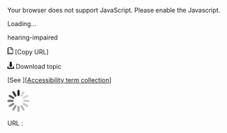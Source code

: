Your browser does not support JavaScript. Please enable the Javascript.

Loading...

hearing-impaired

![Copy URL](hearing-impaired_files/Copy.png) [Copy URL]

![Download](hearing-impaired_files/Download.png)
Download topic

[See ][[Accessibility term collection](https://worldready.cloudapp.net/Styleguide/Read?id=2700&topicid=26596)]

![In progress](hearing-impaired_files/activity-large.gif)

URL :



